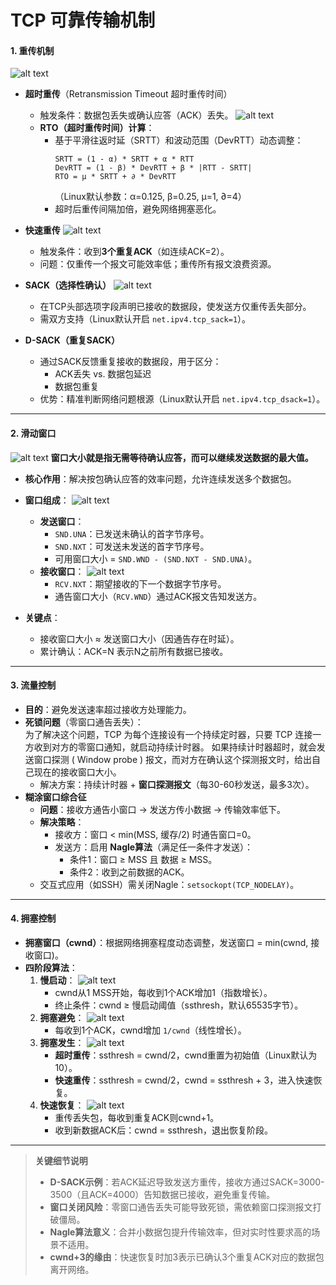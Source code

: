 

# **TCP 可靠传输机制**
#### **1. 重传机制**
![alt text](../Image/超时重传时间.png)
- **超时重传**（Retransmission Timeout 超时重传时间）
  - 触发条件：数据包丢失或确认应答（ACK）丢失。
  ![alt text](../Image/RTO计算方式.png)
  - **RTO（超时重传时间）计算**：
    - 基于平滑往返时延（SRTT）和波动范围（DevRTT）动态调整：
      ```
      SRTT = (1 - α) * SRTT + α * RTT
      DevRTT = (1 - β) * DevRTT + β * |RTT - SRTT|
      RTO = μ * SRTT + ∂ * DevRTT
      ```
      （Linux默认参数：α=0.125, β=0.25, μ=1, ∂=4）
    - 超时后重传间隔加倍，避免网络拥塞恶化。

- **快速重传**
![alt text](image.png)
  - 触发条件：收到**3个重复ACK**（如连续ACK=2）。
  - 问题：仅重传一个报文可能效率低；重传所有报文浪费资源。

- **SACK（选择性确认）**
![alt text](image-1.png)
  - 在TCP头部选项字段声明已接收的数据段，使发送方仅重传丢失部分。
  - 需双方支持（Linux默认开启 `net.ipv4.tcp_sack=1`）。

- **D-SACK（重复SACK）**
  - 通过SACK反馈重复接收的数据段，用于区分：
    - ACK丢失 vs. 数据包延迟
    - 数据包重复
  - 优势：精准判断网络问题根源（Linux默认开启 `net.ipv4.tcp_dsack=1`）。

---

#### **2. 滑动窗口**
![alt text](../Image/滑动窗口.png)
**窗口大小就是指无需等待确认应答，而可以继续发送数据的最大值。**
- **核心作用**：解决按包确认应答的效率问题，允许连续发送多个数据包。
- **窗口组成**：
![alt text](../Image/滑动窗口2.png)
  - **发送窗口**：
    - `SND.UNA`：已发送未确认的首字节序号。
    - `SND.NXT`：可发送未发送的首字节序号。
    - 可用窗口大小 = `SND.WND - (SND.NXT - SND.UNA)`。
  - **接收窗口**：
  ![alt text](image-2.png)
    - `RCV.NXT`：期望接收的下一个数据字节序号。
    - 通告窗口大小（`RCV.WND`）通过ACK报文告知发送方。

- **关键点**：
  - 接收窗口大小 ≈ 发送窗口大小（因通告存在时延）。
  - 累计确认：ACK=N 表示N之前所有数据已接收。

---

#### **3. 流量控制**
- **目的**：避免发送速率超过接收方处理能力。
- **死锁问题**（零窗口通告丢失）：  
为了解决这个问题，TCP 为每个连接设有一个持续定时器，只要 TCP 连接一方收到对方的零窗口通知，就启动持续计时器。
如果持续计时器超时，就会发送窗口探测 ( Window probe ) 报文，而对方在确认这个探测报文时，给出自己现在的接收窗口大小。
  - 解决方案：持续计时器 + **窗口探测报文**（每30-60秒发送，最多3次）。
- **糊涂窗口综合征**
  - **问题**：接收方通告小窗口 → 发送方传小数据 → 传输效率低下。
  - **解决策略**：
    - 接收方：窗口 < min(MSS, 缓存/2) 时通告窗口=0。
    - 发送方：启用 **Nagle算法**（满足任一条件才发送）：
      - 条件1：窗口 ≥ MSS 且 数据 ≥ MSS。
      - 条件2：收到之前数据的ACK。
  - 交互式应用（如SSH）需关闭Nagle：`setsockopt(TCP_NODELAY)`。

---

#### **4. 拥塞控制**
- **拥塞窗口（cwnd）**：根据网络拥塞程度动态调整，发送窗口 = min(cwnd, 接收窗口)。
- **四阶段算法**：
  1. **慢启动**：
  ![alt text](../Image/慢启动.png)
     - cwnd从1 MSS开始，每收到1个ACK增加1（指数增长）。
     - 终止条件：cwnd ≥ 慢启动阈值（ssthresh，默认65535字节）。
  2. **拥塞避免**：
![alt text](../Image/拥塞避免算法.png)
     - 每收到1个ACK，cwnd增加 `1/cwnd`（线性增长）。
  3. **拥塞发生**：
  ![alt text](../Image/拥塞发生.png)
     - **超时重传**：ssthresh = cwnd/2，cwnd重置为初始值（Linux默认为10）。
     - **快速重传**：ssthresh = cwnd/2，cwnd = ssthresh + 3，进入快速恢复。
  4. **快速恢复**：
  ![alt text](../Image/快速恢复.png)
     - 重传丢失包，每收到重复ACK则cwnd+1。
     - 收到新数据ACK后：cwnd = ssthresh，退出恢复阶段。

---

> **关键细节说明**  
> - **D-SACK示例**：若ACK延迟导致发送方重传，接收方通过SACK=3000-3500（且ACK=4000）告知数据已接收，避免重复传输。  
> - **窗口关闭风险**：零窗口通告丢失可能导致死锁，需依赖窗口探测报文打破僵局。  
> - **Nagle算法意义**：合并小数据包提升传输效率，但对实时性要求高的场景不适用。  
> - **cwnd+3的缘由**：快速恢复时加3表示已确认3个重复ACK对应的数据包离开网络。  
